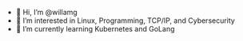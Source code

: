 - 👋 Hi, I’m @willamg
- 👀 I’m interested in Linux, Programming, TCP/IP, and Cybersecurity
- 🌱 I’m currently learning Kubernetes and GoLang
<!---
willamg/willamg is a ✨ special ✨ repository because its `README.md` (this file) appears on your GitHub profile.
You can click the Preview link to take a look at your changes.
--->
